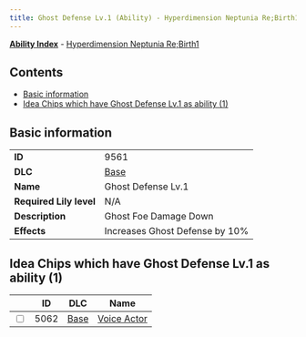 ```yaml
---
title: Ghost Defense Lv.1 (Ability) - Hyperdimension Neptunia Re;Birth1
---
```


[**Ability Index**](/neptunia/rb1/ability/index.html) - [Hyperdimension Neptunia Re;Birth1](/neptunia/rb1)

## Contents

- [Basic information](#basic-information)
- [Idea Chips which have Ghost Defense Lv.1 as ability (1)](#idea-chips-which-have-ghost-defense-lv1-as-ability-1)

## Basic information

|   |   |
| -- | -- |
| **ID** | 9561
**DLC** | [Base](/neptunia/rb1/dlc/1-base.html)
**Name** | Ghost Defense Lv.1
**Required Lily level** | N/A
**Description** | Ghost Foe Damage Down
**Effects** | Increases Ghost Defense by 10% |


## Idea Chips which have Ghost Defense Lv.1 as ability (1)

|    | ID | DLC | Name |
| -- | -- | --- | ---- |
| <input type="checkbox" id="rb1-item-1-5062" class="trackbox" /> | 5062 | [Base](/neptunia/rb1/dlc/1-base.html) | [Voice Actor](/neptunia/rb1/item/1-5062-voice-actor.html) |
